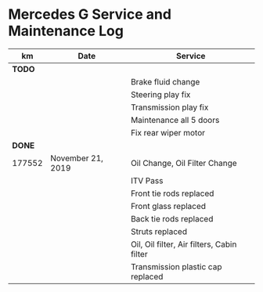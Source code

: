 # Mercedes G Service and Maintenance Log

| km	   |	 Date          | Service                                    |
| -------- | ----------------- | ------------------------------------------ |
| **TODO** |		       |					    |
|          |                   | Brake fluid change                         |
|          |                   | Steering play fix                          |
|          |                   | Transmission play fix                      |
| 	   |		       | Maintenance all 5 doors		    |
|	   |		       | Fix rear wiper motor			    |
| **DONE** |		       |					    |
| 177552   | November 21, 2019 | Oil Change, Oil Filter Change              |
|          |                   | ITV Pass                                   |
|          |                   | Front tie rods replaced                    |
|          |                   | Front glass replaced                       |
|          |                   | Back tie rods replaced                     |
|          |                   | Struts replaced                            |
|          |                   | Oil, Oil filter, Air filters, Cabin filter |
|          |                   | Transmission plastic cap replaced          |
